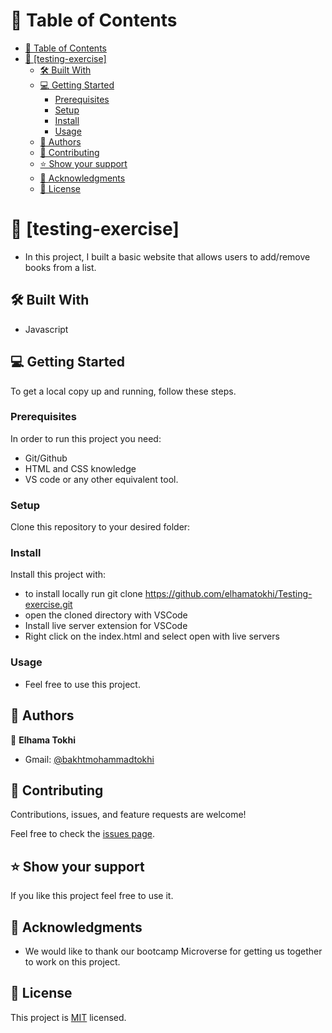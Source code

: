<!-- TABLE OF CONTENTS -->

# 📗 Table of Contents

- [📗 Table of Contents](#-table-of-contents)
- [📖 \[testing-exercise\] ](#-testing-exercise-)
  - [🛠 Built With ](#-built-with-)
  - [💻 Getting Started ](#-getting-started-)
    - [Prerequisites](#prerequisites)
    - [Setup](#setup)
    - [Install](#install)
    - [Usage](#usage)
  - [👥 Authors ](#-authors-)
  - [🤝 Contributing ](#-contributing-)
  - [⭐️ Show your support ](#️-show-your-support-)
  - [🙏 Acknowledgments ](#-acknowledgments-)
  - [📝 License ](#-license-)

<!-- PROJECT DESCRIPTION -->

# 📖 [testing-exercise] <a name="about-project"></a>

- In this project, I built a basic website that allows users to add/remove books from a list.

## 🛠 Built With <a name="built-with"></a>

- Javascript

## 💻 Getting Started <a name="getting-started"></a>

To get a local copy up and running, follow these steps.

### Prerequisites

In order to run this project you need:

- Git/Github
- HTML and CSS knowledge
- VS code or any other equivalent tool.

<!--
Example command:

```sh
 gem install rails
```
 -->

### Setup

Clone this repository to your desired folder:

<!--
Example commands:

```sh
  cd my-folder
  git clone git@github.com:myaccount/my-project.git
```
--->

### Install

Install this project with:

- to install locally run git clone https://github.com/elhamatokhi/Testing-exercise.git
- open the cloned directory with VSCode
- Install live server extension for VSCode
- Right click on the index.html and select open with live servers

### Usage

- Feel free to use this project.

<!-- AUTHORS -->

## 👥 Authors <a name="authors"></a>

👤 **Elhama Tokhi**

- Gmail: [@bakhtmohammadtokhi](bakhtmohammadtokhi@gmail.com)

<!-- CONTRIBUTING -->

## 🤝 Contributing <a name="contributing"></a>

Contributions, issues, and feature requests are welcome!

Feel free to check the [issues page](../../issues/).

<!-- SUPPORT -->

## ⭐️ Show your support <a name="support"></a>

If you like this project feel free to use it.

<!--
Example:

```sh

```
 -->

<!-- ACKNOWLEDGEMENTS -->

## 🙏 Acknowledgments <a name="acknowledgements"></a>

- We would like to thank our bootcamp Microverse for getting us together to work on this project.

## 📝 License <a name="license"></a>

This project is [MIT](./LICENSE) licensed.